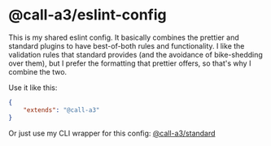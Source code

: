 # @call-a3/eslint-config

This is my shared eslint config.
It basically combines the prettier and standard plugins to have best-of-both rules and functionality.
I like the validation rules that standard provides (and the avoidance of bike-shedding over them),
but I prefer the formatting that prettier offers, so that's why I combine the two.

Use it like this:
```json
{
    "extends": "@call-a3"
}
```

Or just use my CLI wrapper for this config: [@call-a3/standard](https://github.com/call-a3/standard)
